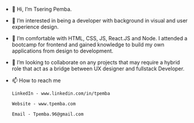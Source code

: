 - 👋 Hi, I’m Tsering Pemba.
- 👀 I’m interested in being a developer with background in visual and user experience design.
- 🌱 I’m comfortable with HTML, CSS, JS, React.JS and Node. I attended a bootcamp for frontend and gained knowledge to build my own applications from design to development.
- 💞️ I’m looking to collaborate on any projects that may require a hybrid role that act as a bridge between UX designer and fullstack Developer.
- 📫 How to reach me 

      LinkedIn - www.linkedin.com/in/tpemba
      
      Website - www.tpemba.com        
                      
      Email - Tpemba.96@gmail.com

<!---
tpemba100/tpemba100 is a ✨ special ✨ repository because its `README.md` (this file) appears on your GitHub profile.
You can click the Preview link to take a look at your changes.
--->
